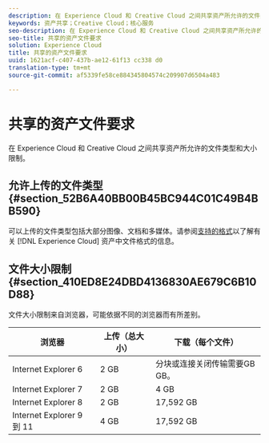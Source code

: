 ```yaml
---
description: 在 Experience Cloud 和 Creative Cloud 之间共享资产所允许的文件类型和大小限制。
keywords: 资产共享；Creative Cloud；核心服务
seo-description: 在 Experience Cloud 和 Creative Cloud 之间共享资产所允许的文件类型和大小限制。
seo-title: 共享的资产文件要求
solution: Experience Cloud
title: 共享的资产文件要求
uuid: 1621acf-c407-437b-ae12-61f13 cc338 d0
translation-type: tm+mt
source-git-commit: af5339fe58ce884345804574c209907d6504a483

---
```



# 共享的资产文件要求

在 Experience Cloud 和 Creative Cloud 之间共享资产所允许的文件类型和大小限制。

## 允许上传的文件类型 {#section_52B6A40BB00B45BC944C01C49B4BB590}

可以上传的文件类型包括大部分图像、文档和多媒体。请参阅[支持的格式](https://helpx.adobe.com/experience-manager/brand-portal/using/brand-portal-supported-formats.html)以了解有关 [!DNL Experience Cloud] 资产中文件格式的信息。

## 文件大小限制 {#section_410ED8E24DBD4136830AE679C6B10D88}

文件大小限制来自浏览器，可能依据不同的浏览器而有所差别。

| 浏览器 | 上传（总大小） | 下载（每个文件） |
|--- |--- |--- |
| Internet Explorer 6 | 2 GB | 分块或连接关闭传输需要GB GB。 |
| Internet Explorer 7 | 2 GB | 4 GB |
| Internet Explorer 8 | 2 GB | 17,592 GB |
| Internet Explorer 9 到 11 | 4 GB | 17,592 GB |
